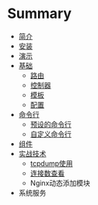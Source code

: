 # Summary

* [简介](README.md)
* [安装](install/an_zhuang.md)
* [演示](showcase/yan_shi.md)
* [基础](base/ji_chu.md)
   * [路由](base/lu_you.md)
   * [控制器](base/kong_zhi_qi.md)
   * [模板](base/mo_ban.md)
   * [配置](base/pei_zhi.md)
* [命令行](ming_ling_xing.md)
   * [预设的命令行](yu_she_de_ming_ling_xing.md)
   * [自定义命令行](zi_ding_yi_ming_ling_xing.md)
* [组件](zu_jian.md)
* [实战技术](shi_zhan_ji_zhu.md)
   * [tcpdump使用](tcpdumpshi_yong.md)
   * [连接数查看](lian_jie_shu_cha_kan.md)
   * Nginx动态添加模块
* 系统服务

